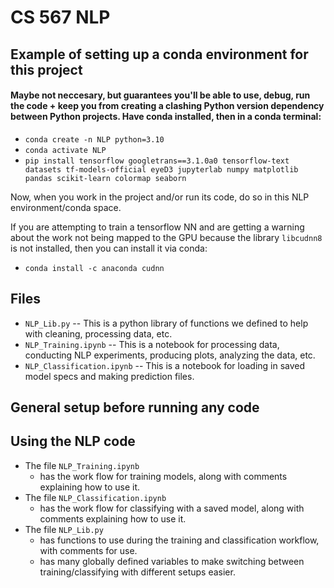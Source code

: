 # CS 567 NLP

## Example of setting up a conda environment for this project
#### Maybe not neccesary, but guarantees you'll be able to use, debug, run the code + keep you from creating a clashing Python version dependency between Python projects. Have conda installed, then in a conda terminal:
* `conda create -n NLP python=3.10`
* `conda activate NLP`
* `pip install tensorflow googletrans==3.1.0a0 tensorflow-text datasets tf-models-official eyeD3 jupyterlab numpy matplotlib pandas scikit-learn colormap seaborn`

Now, when you work in the project and/or run its code, do so in this NLP environment/conda space.

If you are attempting to train a tensorflow NN and are getting a warning about the work not being
mapped to the GPU because the library `libcudnn8` is not installed, then you can install it via conda:
* `conda install -c anaconda cudnn`

## Files
* `NLP_Lib.py` -- This is a python library of functions we defined to help with cleaning, processing data, etc.
* `NLP_Training.ipynb` -- This is a notebook for processing data, conducting NLP experiments, producing plots, analyzing the data, etc.
* `NLP_Classification.ipynb` -- This is a notebook for loading in saved model specs and making prediction files.

## General setup before running any code

## Using the NLP code
- The file `NLP_Training.ipynb`
    - has the work flow for training models, along with comments explaining how to use it.
- The file `NLP_Classification.ipynb`
    - has the work flow for classifying with a saved model, along with comments explaining how to use it.
- The file `NLP_Lib.py`
    - has functions to use during the training and classification workflow, with comments for use.
    - has many globally defined variables to make switching between training/classifying with different setups easier.